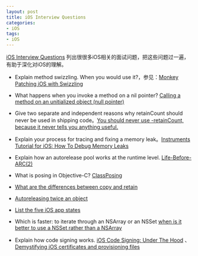 ```yaml
---
layout: post  
title: iOS Interview Questions    
categories:  
- iOS  
tags:    
- iOS
---   
```

 
 [iOS Interview Questions][1] 列出很很多iOS相关的面试问题，把这些问题过一遍，有助于深化对iOS的理解。

* Explain method swizzling. When you would use it?，参见：[Monkey Patching iOS with Swizzling][2]

* What happens when you invoke a method on a nil pointer? [Calling a method on an unitialized object (null pointer)][3] 

*  Give two separate and independent reasons why retainCount should never be used in shipping code。[You should never use -retainCount, because it never tells you anything useful.][4]

* Explain your process for tracing and fixing a memory leak。[Instruments Tutorial for iOS: How To Debug Memory Leaks][5]

* Explain how an autorelease pool works at the runtime level. [Life-Before-ARC(2)][6]

* What is posing in Objective-C? [ClassPosing][7]

* [What are the differences between copy and retain][8]
* [Autoreleasing twice an object][9]

* [List the five iOS app states][10]
* Which is faster: to iterate through an NSArray or an NSSet [when is it better to use a NSSet rather than a NSArray][11]

* Explain how code signing works. [iOS Code Signing: Under The Hood][12] 、 [Demystifying iOS certificates and provisioning files][13]



[1]: http://www.raywenderlich.com/53962/ios-interview-questions
[2]: http://wufawei.com/2013/06/Monkey-Patching-iOS-with-Swizzling/
[3]: http://stackoverflow.com/questions/2696891/calling-a-method-on-an-unitialized-object-null-pointer
[4]: http://stackoverflow.com/questions/4636146/when-to-use-retaincount
[5]: http://www.raywenderlich.com/2696/
[6]: http://wufawei.com/2013/05/Life-Before-ARC%282%29/
[7]: http://cocoadev.com/ClassPosing 
[8]: http://stackoverflow.com/questions/2399490/what-is-the-difference-between-copy-and-retain
[9]: http://stackoverflow.com/questions/11291801/autoreleasing-twice-an-object
[10]: https://developer.apple.com/library/ios/documentation/iphone/conceptual/iphoneosprogrammingguide/ManagingYourApplicationsFlow/ManagingYourApplicationsFlow.html
[11]: http://stackoverflow.com/questions/10997404/when-is-it-better-to-use-a-nsset-rather-than-a-nsarray
[12]: http://www.raywenderlich.com/2915/ios-code-signing-under-the-hood
[13]: http://escoz.com/blog/demystifying-ios-certificates-and-provisioning-files/